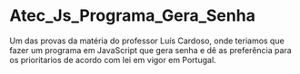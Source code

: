 # Atec_Js_Programa_Gera_Senha

Um das provas da matéria do professor Luís Cardoso, onde teriamos que fazer um programa em JavaScript que gera senha e 
dê as preferência para os prioritarios de acordo com lei em vigor em Portugal.
